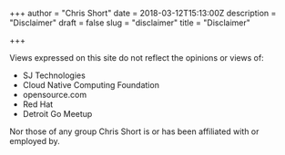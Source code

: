 +++
author = "Chris Short"
date = 2018-03-12T15:13:00Z
description = "Disclaimer"
draft = false
slug = "disclaimer"
title = "Disclaimer"

+++

Views expressed on this site do not reflect the opinions or views of:

* SJ Technologies
* Cloud Native Computing Foundation
* opensource.com
* Red Hat
* Detroit Go Meetup

Nor those of any group Chris Short is or has been affiliated with or employed by.
